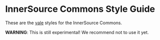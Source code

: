 # InnerSource Commons Style Guide

These are the [vale](https://vale.sh) styles for the InnerSource Commons.

**WARNING**: This is still experimental! We recommend not to use it yet.
